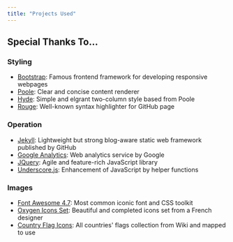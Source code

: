 ```yaml
---
title: "Projects Used"
---
```

## Special Thanks To...

### Styling

- [Bootstrap](https://getbootstrap.com/): Famous frontend framework for developing responsive webpages
- [Poole](https://github.com/poole/poole): Clear and concise content renderer
- [Hyde](https://github.com/poole/hyde): Simple and elgrant two-column style based from Poole
- [Rouge](https://github.com/rouge-ruby/rouge): Well-known syntax highlighter for GitHub page

### Operation

- [Jekyll](https://jekyllrb.com/): Lightweight but strong blog-aware static web framework published by GitHub
- [Google Analytics](https://developers.google.com/analytics): Web analytics service by Google
- [JQuery](https://jquery.com/): Agile and feature-rich JavaScript library
- [Underscore.js](https://underscorejs.org/): Enhancement of JavaScript by helper functions

### Images

- [Font Awesome 4.7](https://fontawesome.com/v4.7.0/): Most common iconic font and CSS toolkit
- [Oxygen Icons Set](https://github.com/pasnox/oxygen-icons-png): Beautiful and completed icons set from a French designer
- [Country Flag Icons](https://github.com/linssen/country-flag-icons): All countries' flags collection from Wiki and mapped to use